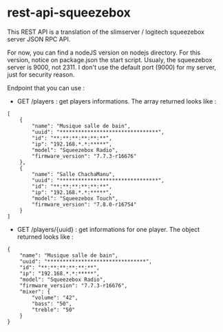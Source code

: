 # rest-api-squeezebox
This REST API is a translation of the slimserver / logitech squeezebox server JSON RPC API.

For now, you can find a nodeJS version on nodejs directory.
For this version, notice on package.json the start script. Usualy, the squeezebox server is 9000, not 2311. I don't use the default port (9000) for my server, just for security reason.

Endpoint that you can use :
- GET /players : get players informations. The array returned looks like :
```
[
    {
        "name": "Musique salle de bain",
        "uuid": "********************************",
        "id": "**:**:**:**:**:**",
        "ip": "192.168.*.*:*****",
        "model": "Squeezebox Radio",
        "firmware_version": "7.7.3-r16676"
    },
    {
        "name": "Salle ChachaManu",
        "uuid": "********************************",
        "id": "**:**:**:**:**:**",
        "ip": "192.168.*.*:*****",
        "model": "Squeezebox Touch",
        "firmware_version": "7.8.0-r16754"
    }
]
```
- GET /players/{uuid} : get informations for one player. The object returned looks like : 
```
{
    "name": "Musique salle de bain",
    "uuid": "********************************",
    "id": "**:**:**:**:**:**",
    "ip": "192.168.*.*:*****",
    "model": "Squeezebox Radio",
    "firmware_version": "7.7.3-r16676",
    "mixer": {
        "volume": "42",
        "bass": "50",
        "treble": "50"
    }
}
```
